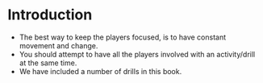 # Introduction

* The best way to keep the players focused, is to have constant movement and change.
* You should attempt to have all the players involved with an activity/drill at the same time.
* We have included a number of drills in this book.



